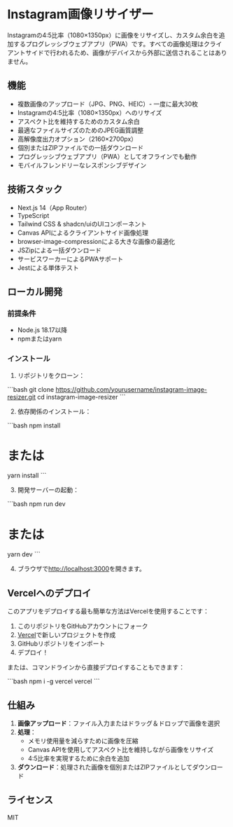 # Instagram画像リサイザー

Instagramの4:5比率（1080×1350px）に画像をリサイズし、カスタム余白を追加するプログレッシブウェブアプリ（PWA）です。すべての画像処理はクライアントサイドで行われるため、画像がデバイスから外部に送信されることはありません。

## 機能

- 複数画像のアップロード（JPG、PNG、HEIC）- 一度に最大30枚
- Instagramの4:5比率（1080×1350px）へのリサイズ
- アスペクト比を維持するためのカスタム余白
- 最適なファイルサイズのためのJPEG画質調整
- 高解像度出力オプション（2160×2700px）
- 個別またはZIPファイルでの一括ダウンロード
- プログレッシブウェブアプリ（PWA）としてオフラインでも動作
- モバイルフレンドリーなレスポンシブデザイン

## 技術スタック

- Next.js 14（App Router）
- TypeScript
- Tailwind CSS & shadcn/uiのUIコンポーネント
- Canvas APIによるクライアントサイド画像処理
- browser-image-compressionによる大きな画像の最適化
- JSZipによる一括ダウンロード
- サービスワーカーによるPWAサポート
- Jestによる単体テスト

## ローカル開発

### 前提条件

- Node.js 18.17以降
- npmまたはyarn

### インストール

1. リポジトリをクローン：

\`\`\`bash
git clone https://github.com/yourusername/instagram-image-resizer.git
cd instagram-image-resizer
\`\`\`

2. 依存関係のインストール：

\`\`\`bash
npm install
# または
yarn install
\`\`\`

3. 開発サーバーの起動：

\`\`\`bash
npm run dev
# または
yarn dev
\`\`\`

4. ブラウザで[http://localhost:3000](http://localhost:3000)を開きます。

## Vercelへのデプロイ

このアプリをデプロイする最も簡単な方法はVercelを使用することです：

1. このリポジトリをGitHubアカウントにフォーク
2. [Vercel](https://vercel.com)で新しいプロジェクトを作成
3. GitHubリポジトリをインポート
4. デプロイ！

または、コマンドラインから直接デプロイすることもできます：

\`\`\`bash
npm i -g vercel
vercel
\`\`\`

## 仕組み

1. **画像アップロード**：ファイル入力またはドラッグ＆ドロップで画像を選択
2. **処理**：
   - メモリ使用量を減らすために画像を圧縮
   - Canvas APIを使用してアスペクト比を維持しながら画像をリサイズ
   - 4:5比率を実現するために余白を追加
3. **ダウンロード**：処理された画像を個別またはZIPファイルとしてダウンロード

## ライセンス

MIT

